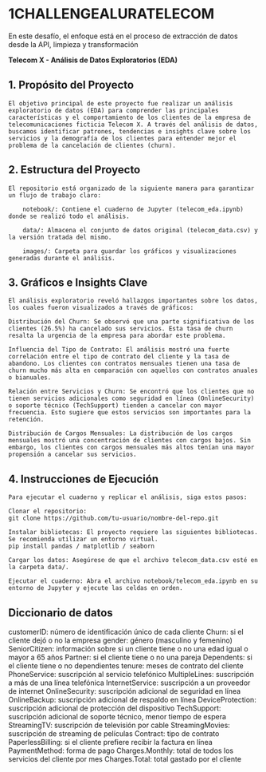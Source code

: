 # 1CHALLENGEALURATELECOM
En este desafío, el enfoque está en el proceso de extracción de datos desde la API, limpieza y transformación

**Telecom X - Análisis de Datos Exploratorios (EDA)**
## 1. Propósito del Proyecto
    El objetivo principal de este proyecto fue realizar un análisis exploratorio de datos (EDA) para comprender las principales características y el comportamiento de los clientes de la empresa de telecomunicaciones ficticia Telecom X. A través del análisis de datos, buscamos identificar patrones, tendencias e insights clave sobre los servicios y la demografía de los clientes para entender mejor el problema de la cancelación de clientes (churn).

## 2. Estructura del Proyecto
    El repositorio está organizado de la siguiente manera para garantizar un flujo de trabajo claro:

        notebook/: Contiene el cuaderno de Jupyter (telecom_eda.ipynb) donde se realizó todo el análisis.

        data/: Almacena el conjunto de datos original (telecom_data.csv) y la versión tratada del mismo.

        images/: Carpeta para guardar los gráficos y visualizaciones generadas durante el análisis.

## 3. Gráficos e Insights Clave
    El análisis exploratorio reveló hallazgos importantes sobre los datos, los cuales fueron visualizados a través de gráficos:

    Distribución del Churn: Se observó que una parte significativa de los clientes (26.5%) ha cancelado sus servicios. Esta tasa de churn resalta la urgencia de la empresa para abordar este problema.

    Influencia del Tipo de Contrato: El análisis mostró una fuerte correlación entre el tipo de contrato del cliente y la tasa de abandono. Los clientes con contratos mensuales tienen una tasa de churn mucho más alta en comparación con aquellos con contratos anuales o bianuales.

    Relación entre Servicios y Churn: Se encontró que los clientes que no tienen servicios adicionales como seguridad en línea (OnlineSecurity) o soporte técnico (TechSupport) tienden a cancelar con mayor frecuencia. Esto sugiere que estos servicios son importantes para la retención.

    Distribución de Cargos Mensuales: La distribución de los cargos mensuales mostró una concentración de clientes con cargos bajos. Sin embargo, los clientes con cargos mensuales más altos tenían una mayor propensión a cancelar sus servicios.

## 4. Instrucciones de Ejecución
    Para ejecutar el cuaderno y replicar el análisis, siga estos pasos:

    Clonar el repositorio:
    git clone https://github.com/tu-usuario/nombre-del-repo.git

    Instalar bibliotecas: El proyecto requiere las siguientes bibliotecas. Se recomienda utilizar un entorno virtual.
    pip install pandas / matplotlib / seaborn

    Cargar los datos: Asegúrese de que el archivo telecom_data.csv esté en la carpeta data/.

    Ejecutar el cuaderno: Abra el archivo notebook/telecom_eda.ipynb en su entorno de Jupyter y ejecute las celdas en orden.



## **Diccionario de datos**
customerID: número de identificación único de cada cliente
Churn: si el cliente dejó o no la empresa
gender: género (masculino y femenino)
SeniorCitizen: información sobre si un cliente tiene o no una edad igual o mayor a 65 años
Partner: si el cliente tiene o no una pareja
Dependents: si el cliente tiene o no dependientes
tenure: meses de contrato del cliente
PhoneService: suscripción al servicio telefónico
MultipleLines: suscripción a más de una línea telefónica
InternetService: suscripción a un proveedor de internet
OnlineSecurity: suscripción adicional de seguridad en línea
OnlineBackup: suscripción adicional de respaldo en línea
DeviceProtection: suscripción adicional de protección del dispositivo
TechSupport: suscripción adicional de soporte técnico, menor tiempo de espera
StreamingTV: suscripción de televisión por cable
StreamingMovies: suscripción de streaming de películas
Contract: tipo de contrato
PaperlessBilling: si el cliente prefiere recibir la factura en línea
PaymentMethod: forma de pago
Charges.Monthly: total de todos los servicios del cliente por mes
Charges.Total: total gastado por el cliente